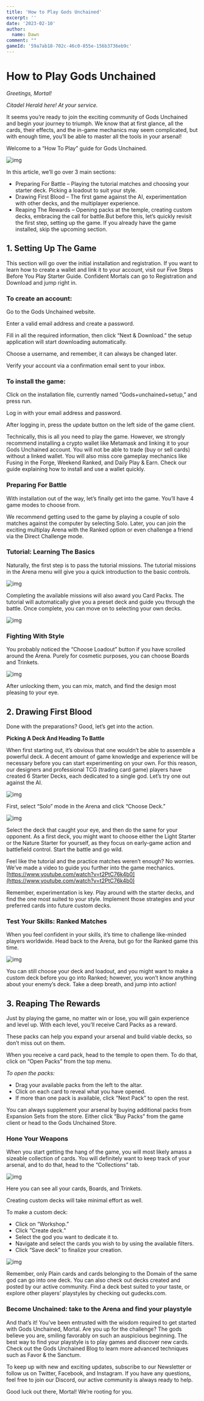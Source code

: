 ```yaml
---
title: 'How to Play Gods Unchained'
excerpt: ''
date: '2023-02-10'
author:
  name: Dawn
comment: ""
gameId: '59a7ab18-702c-46c0-855e-156b3736eb9c'
---
```


# How to Play Gods Unchained

*Greetings, Mortal!*

*Citadel Herald here! At your service.*

It seems you’re ready to join the exciting community of Gods Unchained and begin your journey to triumph. We know that at first glance, all the cards, their effects, and the in-game mechanics may seem complicated, but with enough time, you’ll be able to master all the tools in your arsenal!

Welcome to a “How To Play” guide for Gods Unchained.

![img](https://lh4.googleusercontent.com/ziHUHKvhcyLd3EjGcmREEidC9N8OYyf2vJDXrlZydl7wrASKOf17JO5lTEx1ZrU1ekCC9844BwDydX-yXGYKSvCrMzLpKV5uM8NDQhJOzDOqGwIyw8g7DWZX0kIkFsh_f26GlulNtFNIfP2cQxFiaKA)

In this article, we’ll go over 3 main sections:

+ Preparing For Battle – Playing the tutorial matches and choosing your starter deck. Picking a loadout to suit your style.
+ Drawing First Blood – The first game against the AI, experimentation with other decks, and the multiplayer experience.
+ Reaping The Rewards – Opening packs at the temple, creating custom decks, embracing the call for battle.But before this, let’s quickly revisit the first step, setting up the game. If you already have the game installed, skip the upcoming section.

## 1. Setting Up The Game

This section will go over the initial installation and registration. If you want to learn how to create a wallet and link it to your account, visit our Five Steps Before You Play Starter Guide. Confident Mortals can go to Registration and Download and jump right in.

### To create an account:

Go to the Gods Unchained website. 

Enter a valid email address and create a password.

Fill in all the required information, then click “Next & Download.” the setup application will start downloading automatically.

Choose a username, and remember, it can always be changed later.

Verify your account via a confirmation email sent to your inbox.

### To install the game:

Click on the installation file, currently named “Gods+unchained+setup,” and press run.

Log in with your email address and password.

After logging in, press the update button on the left side of the game client.

Technically, this is all you need to play the game. However, we strongly recommend installing a crypto wallet like Metamask and linking it to your Gods Unchained account. You will not be able to trade (buy or sell cards) without a linked wallet. You will also miss core gameplay mechanics like Fusing in the Forge, Weekend Ranked, and Daily Play & Earn. Check our guide explaining how to install and use a wallet quickly.

### Preparing For Battle

With installation out of the way, let’s finally get into the game. You’ll have 4 game modes to choose from.

We recommend getting used to the game by playing a couple of solo matches against the computer by selecting Solo. Later, you can join the exciting multiplay Arena with the Ranked option or even challenge a friend via the Direct Challenge mode.

### Tutorial: Learning The Basics

Naturally, the first step is to pass the tutorial missions. The tutorial missions in the Arena menu will give you a quick introduction to the basic controls.

![img](https://lh3.googleusercontent.com/HvIygttnpSUisPM1y7XWuphdKRnwgDrwPYTKSi3Ud_GS6QWgbKfnMpFkz2WMCbcqHIWexv2eeeFzzoemumxI26d2P766QVB4rJSzJyA-ucpV9ghlBIj997pjrg4Ct6URxcFKfyfIhuafhIAgosX8Xj0)

Completing the available missions will also award you Card Packs. The tutorial will automatically give you a preset deck and guide you through the battle. Once complete, you can move on to selecting your own decks.

![img](https://lh5.googleusercontent.com/z3IRdrz6UKkul5ATMpAeGAjIIlfLgG0tCvHQs87FrIaIhUIg9_8DU5BuLnRRkQheoNQ_xYkvw3xc8sdXOCfJPceyUEVOK7TbLzfgVA5XZAeT7Es3fg8FV53gXlZbIKSZr3i3slzfVt7PILrf-pPJ848)

### Fighting With Style

You probably noticed the “Choose Loadout” button if you have scrolled around the Arena. Purely for cosmetic purposes, you can choose Boards and Trinkets.

![img](https://lh4.googleusercontent.com/vCj88rxzThWyFRaCoRaWvzJ91AUgex8cGlDBpWvGLo1G-zLR7S6LIXVWNgJUn6MkCLdSIQBNCe7_-Q1Yn4lwhkbgxmipRu7q84c9k197J2f-e1hwosOIjRccV9CJDjVxA205BiNg98LRjUlmrzqx088)

After unlocking them, you can mix, match, and find the design most pleasing to your eye.

## 2. Drawing First Blood

Done with the preparations? Good, let’s get into the action.

**Picking A Deck And Heading To Battle**

When first starting out, it’s obvious that one wouldn’t be able to assemble a powerful deck. A decent amount of game knowledge and experience will be necessary before you can start experimenting on your own. For this reason, our designers and professional TCG (trading card game) players have created 6 Starter Decks, each dedicated to a single god. Let’s try one out against the AI.

![img](https://lh5.googleusercontent.com/qyzsspeFLRnMRG8c8fCLsmq4m09hUL0pXAUuv5VYpF9Q_WYDnbqWBiRu1SzCahkg4pChlD2Dh-euqJOPSihMWjEZIMnSUWFXQ_Hx7x0XBYBo2n0_ynzcMw5n9_MX1I0dvc43lpp82EN6nN4VdFFNbF8)

First, select “Solo” mode in the Arena and click “Choose Deck.”

![img](https://lh4.googleusercontent.com/5WHsQ7LJcO48TexExgoSUfrBghAeGXZS4bqo-A2YpKpwRJl6Ivv7x1RchqG9iONGNqAsZUMR00swp5mFwdX5_PPtr0Syu3yTR4xYeITI4GgkiAZfKILgNUuIKxZ8ksCSYD-1u_g23pjvZWsqEf8ANP4)


Select the deck that caught your eye, and then do the same for your opponent. As a first deck, you might want to choose either the Light Starter or the Nature Starter for yourself, as they focus on early-game action and battlefield control. Start the battle and go wild.

Feel like the tutorial and the practice matches weren’t enough? No worries. We’ve made a video to guide you further into the game mechanics.[https://www.youtube.com/watch?v=t2PtC76k4b0](https://www.youtube.com/watch?v=t2PtC76k4b0)

Remember, experimentation is key. Play around with the starter decks, and find the one most suited to your style. Implement those strategies and your preferred cards into future custom decks.

### Test Your Skills: Ranked Matches

When you feel confident in your skills, it’s time to challenge like-minded players worldwide. Head back to the Arena, but go for the Ranked game this time.

![img](https://lh4.googleusercontent.com/acJ47-eQwn8Xu-fVsir-wHOLw8TcrWMyGSYYWpFjAum6AskMCOjGcJp843sk-bvpQC4bicZzSqV2CMVDIURMJg_4Y_3QFALUMGJ-HwcEBUuFF2W1yM4xlwaWLzOfC5puFjtZiUIJLjfe-r5eEE8jNrc)

You can still choose your deck and loadout, and you might want to make a custom deck before you go into Ranked; however, you won’t know anything about your enemy’s deck. Take a deep breath, and jump into action!

## 3. Reaping The Rewards

Just by playing the game, no matter win or lose, you will gain experience and level up. With each level, you’ll receive Card Packs as a reward.

These packs can help you expand your arsenal and build viable decks, so don’t miss out on them.

When you receive a card pack, head to the temple to open them. To do that, click on “Open Packs” from the top menu.

*To open the packs:*

+ Drag your available packs from the left to the altar.
+ Click on each card to reveal what you have opened.
+ If more than one pack is available, click “Next Pack” to open the rest.

You can always supplement your arsenal by buying additional packs from Expansion Sets from the store. Either click “Buy Packs” from the game client or head to the Gods Unchained Store.

### Hone Your Weapons

When you start getting the hang of the game, you will most likely amass a sizeable collection of cards. You will definitely want to keep track of your arsenal, and to do that, head to the “Collections” tab.

![img](https://lh3.googleusercontent.com/tnms6XWuWa1a3p5qLUc4kLoeCr3eVF46vmrUDrdTNmOqYrhSA2mNa32yAuPdLnL5gU1G3VnCQefcR21J1D5ZJxrfMsD0CRVRc1dsWi_Ya33DT3IWUp19O0tb9zn_Jm5WcEFFI01_M8d4iGr4053x-Gc)

Here you can see all your cards, Boards, and Trinkets.

Creating custom decks will take minimal effort as well.

To make a custom deck:

+ Click on “Workshop.”
+ Click “Create deck.”
+ Select the god you want to dedicate it to.
+ Navigate and select the cards you wish to by using the available filters.
+ Click “Save deck” to finalize your creation.

![img](https://lh6.googleusercontent.com/SVAEfs8PMinUDgT1dK6xTlUm99KeDbQWzLldR_WyIZal1YB9Xjub1mLGcn6XfiYe6HeLZCpHY_40VwXpCHE9DQmP8aa4kPCwPNDrhUHSf7s4Ipqe5-qruCIF5q9h_abJ1OkxGdtKbmrnssM0L_OlovI)

Remember, only Plain cards and cards belonging to the Domain of the same god can go into one deck. You can also check out decks created and posted by our active community. Find a deck best suited to your taste, or explore other players’ playstyles by checking out gudecks.com.


### Become Unchained: take to the Arena and find your playstyle

And that’s it! You’ve been entrusted with the wisdom required to get started with Gods Unchained, Mortal. Are you up for the challenge? The gods believe you are, smiling favorably on such an auspicious beginning. The best way to find your playstyle is to play games and discover new cards. Check out the Gods Unchained Blog to learn more advanced techniques such as Favor & the Sanctum.

To keep up with new and exciting updates, subscribe to our Newsletter or follow us on Twitter, Facebook, and Instagram. If you have any questions, feel free to join our Discord, our active community is always ready to help.

Good luck out there, Mortal! We’re rooting for you.